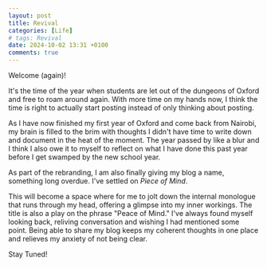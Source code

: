```yaml
---
layout: post
title: Revival
categories: [Life]
# tags: Revival
date: 2024-10-02 13:31 +0100
comments: true
---
```

Welcome (again)! 

It's the time of the year when students are let out of the dungeons of Oxford and free to roam around again. With more time on my hands now, I think the time is right to actually start posting instead of only thinking about posting. 

As I have now finished my first year of Oxford and come back from Nairobi, my brain is filled to the brim with thoughts I didn't have time to write down and document in the heat of the moment. The year passed by like a blur and I think I also owe it to myself to reflect on what I have done this past year before I get swamped by the new school year.

As part of the rebranding, I am also finally giving my blog a name, something long overdue. I've settled on *Piece of Mind*. 

This will become a space where for me to jolt down the internal monologue that runs through my head, offering a glimpse into my inner workings. The title is also a play on the phrase "Peace of Mind." I've always found myself looking back, reliving conversation and wishing I had mentioned some point. Being able to share my blog keeps my coherent thoughts in one place and relieves my anxiety of not being clear. 


Stay Tuned!


<!-- 
@Elon Musk, NeuroLink when? I want to be able to record my thoughts as they pass through my brain when i want to and then synthesis it later.
Shower thoughts, bedside thoughts. This is why many writers reccomend keeping a bedside notebook. 
I find it bad as you end up finetunning your brain so it doesnt shut down to sleep. The upside is you get a lot more ideas to use tomorrow morning.  -->